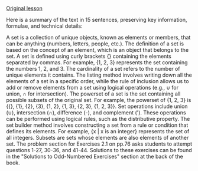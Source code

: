 # 

[Original lesson](https://www.coursera.org/learn/uol-discrete-mathematics/supplement/aJzdj/sets-reading-and-practice-questions)

Here is a summary of the text in 15 sentences, preserving key information, formulae, and technical details:

A set is a collection of unique objects, known as elements or members, that can be anything (numbers, letters, people, etc.). The definition of a set is based on the concept of an element, which is an object that belongs to the set. A set is defined using curly brackets {} containing the elements separated by commas. For example, {1, 2, 3} represents the set containing the numbers 1, 2, and 3. The cardinality of a set refers to the number of unique elements it contains. The listing method involves writing down all the elements of a set in a specific order, while the rule of inclusion allows us to add or remove elements from a set using logical operations (e.g., ∪ for union, ∩ for intersection). The powerset of a set is the set containing all possible subsets of the original set. For example, the powerset of {1, 2, 3} is {{}, {1}, {2}, {3}, {1, 2}, {1, 3}, {2, 3}, {1, 2, 3}}. Set operations include union (∪), intersection (∩), difference (-), and complement ('). These operations can be performed using logical rules, such as the distributive property. The set builder method involves constructing a set from a rule or condition that defines its elements. For example, {x | x is an integer} represents the set of all integers. Subsets are sets whose elements are also elements of another set. The problem section for Exercises 2.1 on pp.76 asks students to attempt questions 1-27, 30-36, and 41-44. Solutions to these exercises can be found in the "Solutions to Odd-Numbered Exercises" section at the back of the book.

